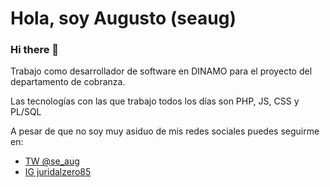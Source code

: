 # Hola, soy Augusto (seaug)
### Hi there 👋
Trabajo como desarrollador de software en DINAMO para el proyecto del departamento de cobranza.

Las tecnologías con las que trabajo todos los días son PHP, JS, CSS y PL/SQL

A pesar de que no soy muy asiduo de mis redes sociales puedes seguirme en:
* [TW @se_aug](https://twitter.com/se_aug)
* [IG juridalzero85](https://www.instagram.com/juridicalzero85/)

<!--
**seaug/seaug** is a ✨ _special_ ✨ repository because its `README.md` (this file) appears on your GitHub profile.

Here are some ideas to get you started:

- 🔭 I’m currently working on ...
- 🌱 I’m currently learning ...
- 👯 I’m looking to collaborate on ...
- 🤔 I’m looking for help with ...
- 💬 Ask me about ...
- 📫 How to reach me: ...
- 😄 Pronouns: ...
- ⚡ Fun fact: ...
-->
